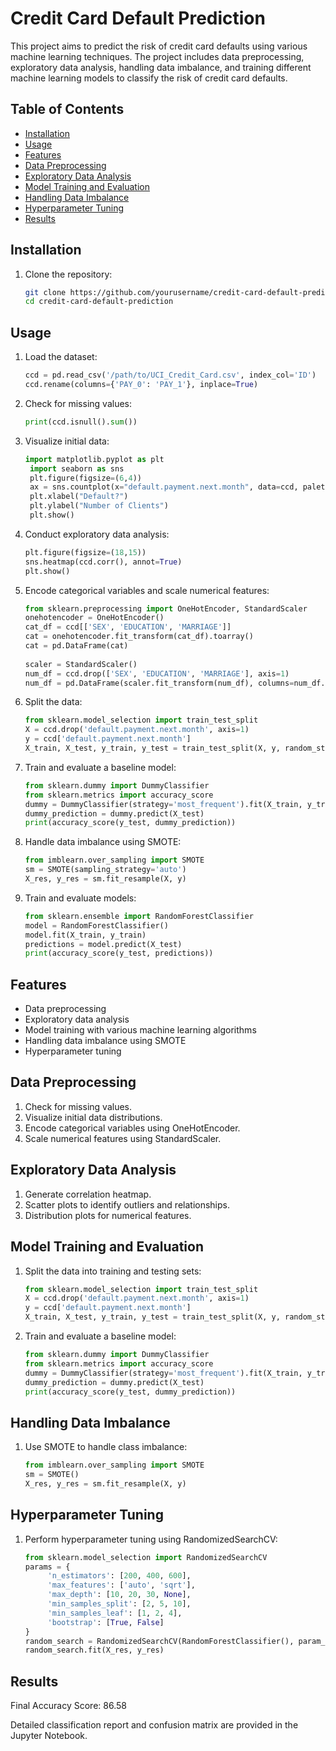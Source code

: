 # Credit Card Default Prediction

This project aims to predict the risk of credit card defaults using various machine learning techniques. The project includes data preprocessing, exploratory data analysis, handling data imbalance, and training different machine learning models to classify the risk of credit card defaults.

## Table of Contents

- [Installation](#installation)
- [Usage](#usage)
- [Features](#features)
- [Data Preprocessing](#data-preprocessing)
- [Exploratory Data Analysis](#exploratory-data-analysis)
- [Model Training and Evaluation](#model-training-and-evaluation)
- [Handling Data Imbalance](#handling-data-imbalance)
- [Hyperparameter Tuning](#hyperparameter-tuning)
- [Results](#results)

## Installation

1. Clone the repository:
   ```bash
   git clone https://github.com/yourusername/credit-card-default-prediction.git
   cd credit-card-default-prediction
## Usage

1. Load the dataset:
   ```python
   ccd = pd.read_csv('/path/to/UCI_Credit_Card.csv', index_col='ID')
   ccd.rename(columns={'PAY_0': 'PAY_1'}, inplace=True)
2. Check for missing values:
   ```python
   print(ccd.isnull().sum())
3. Visualize initial data:
   ```python
   import matplotlib.pyplot as plt
    import seaborn as sns
    plt.figure(figsize=(6,4))
    ax = sns.countplot(x="default.payment.next.month", data=ccd, palette="rocket")
    plt.xlabel("Default?")
    plt.ylabel("Number of Clients")
    plt.show()
4. Conduct exploratory data analysis:
   ```python
   plt.figure(figsize=(18,15))
   sns.heatmap(ccd.corr(), annot=True)
   plt.show()
5. Encode categorical variables and scale numerical features:
   ```python
   from sklearn.preprocessing import OneHotEncoder, StandardScaler
   onehotencoder = OneHotEncoder()
   cat_df = ccd[['SEX', 'EDUCATION', 'MARRIAGE']]
   cat = onehotencoder.fit_transform(cat_df).toarray()
   cat = pd.DataFrame(cat)
    
   scaler = StandardScaler()
   num_df = ccd.drop(['SEX', 'EDUCATION', 'MARRIAGE'], axis=1)
   num_df = pd.DataFrame(scaler.fit_transform(num_df), columns=num_df.columns)
6. Split the data:
   ```python
   from sklearn.model_selection import train_test_split
   X = ccd.drop('default.payment.next.month', axis=1)
   y = ccd['default.payment.next.month']
   X_train, X_test, y_train, y_test = train_test_split(X, y, random_state=42)
7. Train and evaluate a baseline model:
   ```python
   from sklearn.dummy import DummyClassifier
   from sklearn.metrics import accuracy_score
   dummy = DummyClassifier(strategy='most_frequent').fit(X_train, y_train)
   dummy_prediction = dummy.predict(X_test)
   print(accuracy_score(y_test, dummy_prediction))
8. Handle data imbalance using SMOTE:
   ```python
   from imblearn.over_sampling import SMOTE
   sm = SMOTE(sampling_strategy='auto')
   X_res, y_res = sm.fit_resample(X, y)
9. Train and evaluate models:
   ```python
   from sklearn.ensemble import RandomForestClassifier
   model = RandomForestClassifier()
   model.fit(X_train, y_train)
   predictions = model.predict(X_test)
   print(accuracy_score(y_test, predictions))

## Features

- Data preprocessing
- Exploratory data analysis
- Model training with various machine learning algorithms
- Handling data imbalance using SMOTE
- Hyperparameter tuning

## Data Preprocessing

1. Check for missing values.
2. Visualize initial data distributions.
3. Encode categorical variables using OneHotEncoder.
4. Scale numerical features using StandardScaler.

## Exploratory Data Analysis

1. Generate correlation heatmap.
2. Scatter plots to identify outliers and relationships.
3. Distribution plots for numerical features.

## Model Training and Evaluation

1. Split the data into training and testing sets:
   ```python
   from sklearn.model_selection import train_test_split
   X = ccd.drop('default.payment.next.month', axis=1)
   y = ccd['default.payment.next.month']
   X_train, X_test, y_train, y_test = train_test_split(X, y, random_state=42)
2. Train and evaluate a baseline model:
   ```python
   from sklearn.dummy import DummyClassifier
   from sklearn.metrics import accuracy_score
   dummy = DummyClassifier(strategy='most_frequent').fit(X_train, y_train)
   dummy_prediction = dummy.predict(X_test)
   print(accuracy_score(y_test, dummy_prediction))
   
## Handling Data Imbalance

1. Use SMOTE to handle class imbalance:
   ```python
   from imblearn.over_sampling import SMOTE
   sm = SMOTE()
   X_res, y_res = sm.fit_resample(X, y)
   
## Hyperparameter Tuning

1. Perform hyperparameter tuning using RandomizedSearchCV:
   ```python
   from sklearn.model_selection import RandomizedSearchCV
   params = {
        'n_estimators': [200, 400, 600],
        'max_features': ['auto', 'sqrt'],
        'max_depth': [10, 20, 30, None],
        'min_samples_split': [2, 5, 10],
        'min_samples_leaf': [1, 2, 4],
        'bootstrap': [True, False]
   }
   random_search = RandomizedSearchCV(RandomForestClassifier(), param_distributions=params, n_iter=10, scoring='roc_auc', n_jobs=-1, cv=5, verbose=3)
   random_search.fit(X_res, y_res)

## Results

Final Accuracy Score: 86.58

Detailed classification report and confusion matrix are provided in the Jupyter Notebook.
